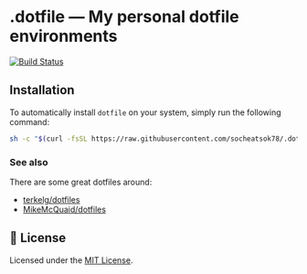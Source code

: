 # .dotfile — My personal dotfile environments

[![Build Status](https://travis-ci.com/socheatsok78/.dotfile.svg?branch=master)][travis-ci-status]

## Installation

To automatically install `dotfile` on your system, simply run the following command:

```sh
sh -c "$(curl -fsSL https://raw.githubusercontent.com/socheatsok78/.dotfile/master/install)"
```

### See also
There are some great dotfiles around:
- [terkelg/dotfiles](https://github.com/terkelg/dotfiles)
- [MikeMcQuaid/dotfiles](https://github.com/MikeMcQuaid/dotfiles)

## :memo: License
Licensed under the [MIT License](LICENSE).

[travis-ci-status]: https://travis-ci.com/socheatsok78/.dotfile

